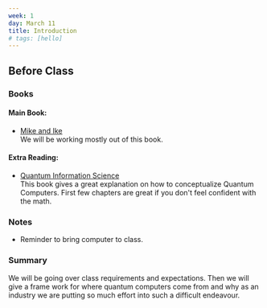 ```yaml
---
week: 1
day: March 11 
title: Introduction
# tags: [hello]
---
```



## Before Class

### Books

#### Main Book: 
- [Mike and Ike](https://www.amazon.com/Quantum-Computation-Information-10th-Anniversary/dp/1107002176)   
    We will be working mostly out of this book.

#### Extra Reading:
- [Quantum Information Science](https://www.amazon.com/Quantum-Information-Science-Riccardo-Manenti/dp/0198787480)    
    This book gives a great explanation on how to conceptualize Quantum Computers. First few chapters are great if you don't feel confident with the math.

### Notes
- Reminder to bring computer to class.

### Summary
We will be going over class requirements and expectations. Then we will give a frame work for where quantum computers come from and why as an industry we are putting so much effort into such a difficult endeavour. 